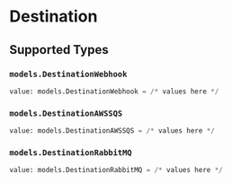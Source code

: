 # Destination


## Supported Types

### `models.DestinationWebhook`

```python
value: models.DestinationWebhook = /* values here */
```

### `models.DestinationAWSSQS`

```python
value: models.DestinationAWSSQS = /* values here */
```

### `models.DestinationRabbitMQ`

```python
value: models.DestinationRabbitMQ = /* values here */
```

